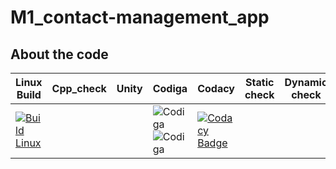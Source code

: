 # M1_contact-management_app

## About the code
| Linux Build| Cpp_check|Unity | Codiga | Codacy | Static check | Dynamic check |
| --- | --- | --- | --- | --- | --- | --- |
| [![Build Linux](https://github.com/Daneshpatted/M1_contact-management_app/actions/workflows/Build.yml/badge.svg)](https://github.com/Daneshpatted/M1_contact-management_app/actions/workflows/Build.yml)|||![Codiga](https://api.codiga.io/project/31216/score/svg)  ![Codiga](https://api.codiga.io/project/31216/status/svg) |[![Codacy Badge](https://app.codacy.com/project/badge/Grade/023ad35265764ec8b991e713cc51efb1)](https://www.codacy.com/gh/Daneshpatted/M1_contact-management_app/dashboard?utm_source=github.com&amp;utm_medium=referral&amp;utm_content=Daneshpatted/M1_contact-management_app&amp;utm_campaign=Badge_Grade) |||


